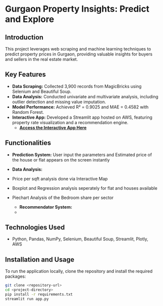 # Gurgaon Property Insights: Predict and Explore

## Introduction
This project leverages web scraping and machine learning techniques to predict property prices in Gurgaon, providing valuable insights for buyers and sellers in the real estate market.

## Key Features
- **Data Scraping:** Collected 3,900 records from MagicBricks using Selenium and Beautiful Soup.
- **Data Analysis:** Conducted univariate and multivariate analysis, including outlier detection and missing value imputation.
- **Model Performance:** Achieved R² = 0.9025 and MAE = 0.4582 with Random Forest.
- **Interactive App:** Developed a Streamlit app hosted on AWS, featuring property rate visualization and a recommendation engine. 
  - **[Access the Interactive App Here](link_to_your_streamlit_app)**

## Functionalities
 - **Prediction System:** User input the parameters and Estimated price of the house or flat appears on the screen instantly
 - **Data Analysis:**
 - Price per sqft analysis done via Interactive Map
 - Boxplot and Regression analysis seperately for flat and houses available
 - Piechart Analysis of the Bedroom share per sector

   - **Recommendator System:**
   - 


## Technologies Used
- Python, Pandas, NumPy, Selenium, Beautiful Soup, Streamlit, Plotly, AWS

## Installation and Usage
To run the application locally, clone the repository and install the required packages:
```bash
git clone <repository-url>
cd <project-directory>
pip install -r requirements.txt
streamlit run app.py
